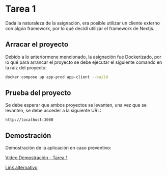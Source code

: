 # Tarea 1

Dada la naturaleza de la asignación, era posible utilizar un cliente externo con algún framework, por lo qué decidí utilizar el framework de Nextjs.

## Arracar el proyecto

Debido a lo anteriormene mencionado, la asignación fue Dockerizado, por lo qué para arrancar el proyecto se debe ejecutar el siguiente comando en la raíz del proyecto:

```bash
docker compose up app-prod app-client --build
```

## Prueba del proyecto

Se debe esperar que ambos proyectos se levanten, una vez que se levanten, se debe acceder a la siguiente URL:

```
http://localhost:3000
```

## Demostración

Demostración de la aplicación en caso preventivo:

[Video Demostración - Tarea 1](https://youtu.be/420jSE3GjLI)

[Link alternativo](https://www.youtube.com/watch?v=420jSE3GjLI)